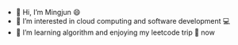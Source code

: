 - 👋 Hi, I’m Mingjun 😄
- 👀 I’m interested in cloud computing and software development 💻
- 🌱 I’m learning algorithm and enjoying my leetcode trip 🌴 now
<!---
MingjunMa/MingjunMa is a ✨ special ✨ repository because its `README.md` (this file) appears on your GitHub profile.
You can click the Preview link to take a look at your changes.
--->
